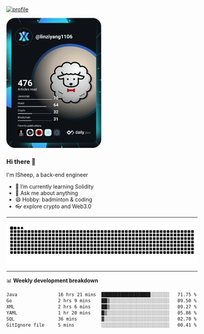 [![profile](https://user-images.githubusercontent.com/54968314/208005045-e4b42f3b-833d-4242-bfcc-e764865553a2.svg)](https://www.calligrapher.ai/)

<a href="https://app.daily.dev/linziyang1106"><img src="/devcard.png" width="250" alt="ISheep's Dev Card"/></a>

### Hi there 🐏

I'm ISheep, a back-end engineer

- 🔭 I’m currently learning Solidity
- 💬 Ask me about anything
- 😄 Hobby: badminton & coding
- 👓 explore crypto and Web3.0

-------

![](https://raw.githubusercontent.com/ISheepp/ISheepp/output/github-contribution-grid-snake.svg)

-------

📊 **Weekly development breakdown**
<!--START_SECTION:waka-->

```text
Java               16 hrs 21 mins  ██████████████████░░░░░░░   71.75 %
Go                 2 hrs 9 mins    ██▒░░░░░░░░░░░░░░░░░░░░░░   09.50 %
XML                2 hrs 6 mins    ██▒░░░░░░░░░░░░░░░░░░░░░░   09.27 %
YAML               1 hr 20 mins    █▒░░░░░░░░░░░░░░░░░░░░░░░   05.86 %
SQL                36 mins         ▓░░░░░░░░░░░░░░░░░░░░░░░░   02.70 %
GitIgnore file     5 mins          ░░░░░░░░░░░░░░░░░░░░░░░░░   00.41 %
```

<!--END_SECTION:waka-->
